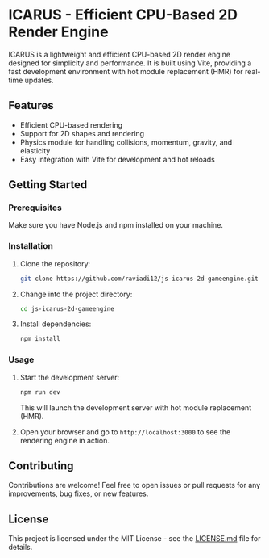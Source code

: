 # ICARUS - Efficient CPU-Based 2D Render Engine

ICARUS is a lightweight and efficient CPU-based 2D render engine designed for simplicity and performance. It is built using Vite, providing a fast development environment with hot module replacement (HMR) for real-time updates.

## Features

- Efficient CPU-based rendering
- Support for 2D shapes and rendering
- Physics module for handling collisions, momentum, gravity, and elasticity
- Easy integration with Vite for development and hot reloads

## Getting Started

### Prerequisites

Make sure you have Node.js and npm installed on your machine.

### Installation

1. Clone the repository:

   ```bash
   git clone https://github.com/raviadi12/js-icarus-2d-gameengine.git
   ```

2. Change into the project directory:

   ```bash
   cd js-icarus-2d-gameengine
   ```

3. Install dependencies:

   ```bash
   npm install
   ```

### Usage

1. Start the development server:

   ```bash
   npm run dev
   ```

   This will launch the development server with hot module replacement (HMR).

2. Open your browser and go to `http://localhost:3000` to see the rendering engine in action.


## Contributing

Contributions are welcome! Feel free to open issues or pull requests for any improvements, bug fixes, or new features.

## License

This project is licensed under the MIT License - see the [LICENSE.md](LICENSE.md) file for details.
